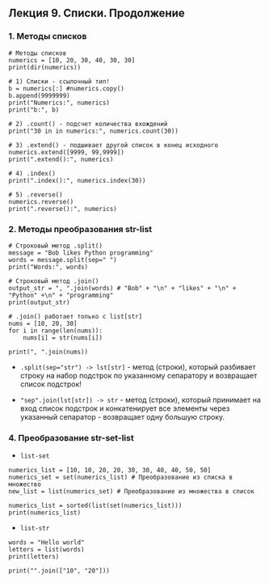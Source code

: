 ## Лекция 9. Списки. Продолжение

### 1. Методы списков
```
# Методы списков
numerics = [10, 20, 30, 40, 30, 30]
print(dir(numerics))

# 1) Списки - ссылочный тип!
b = numerics[:] #numerics.copy()
b.append(9999999)
print("Numerics:", numerics)
print("b:", b)

# 2) .count() - подсчет количества вхождений
print("30 in in numerics:", numerics.count(30))

# 3) .extend() - подшивает другой список в конец исходного
numerics.extend([9999, 99,9999])
print(".extend():", numerics)

# 4) .index()
print(".index():", numerics.index(30))

# 5) .reverse()
numerics.reverse()
print(".reverse():", numerics)
```

### 2. Методы преобразования str-list
```
# Строковый метод .split()
message = "Bob likes Python programming"
words = message.split(sep=" ")
print("Words:", words)

# Строковый метод .join()
output_str = ", ".join(words) # "Bob" + "\n" + "likes" + "\n" + "Python" +\n" + "programming"
print(output_str)

# .join() работает только с list[str]
nums = [10, 20, 30]
for i in range(len(nums)):
    nums[i] = str(nums[i])

print(", ".join(nums))
```

* `.split(sep="str") -> lst[str]` - метод (строки), который разбивает строку на набор подстрок по указанному сепаратору и возвращает список подстрок!

* `"sep".join(lst[str]) -> str` - метод (строки), который принимает на вход список подстрок и конкатенирует все элементы через указанный сепаратор - возвращает одну большую строку.

### 4. Преобразование str-set-list
* `list-set`
```
numerics_list = [10, 10, 20, 20, 30, 30, 40, 40, 50, 50]
numerics_set = set(numerics_list) # Преобразование из списка в множество
new_list = list(numerics_set) # Преобразование из множества в список

numerics_list = sorted(list(set(numerics_list)))
print(numerics_list)
```

* `list-str`
```
words = "Hello world"
letters = list(words)
print(letters)

print("".join(["10", "20"]))
```